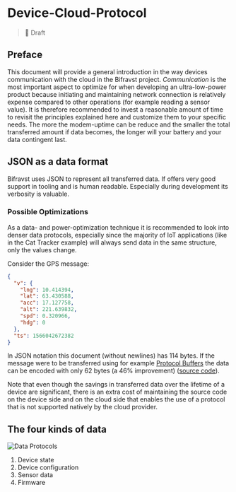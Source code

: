 # Device-Cloud-Protocol

> 🚧 Draft

## Preface

This document will provide a general introduction in the way devices
communication with the cloud in the Bifravst project. _Communication_ is the
most important aspect to optimize for when developing an ultra-low-power product
because initiating and maintaining network connection is relatively expense
compared to other operations (for example reading a sensor value). It is
therefore recommended to invest a reasonable amount of time to revisit the
principles explained here and customize them to your specific needs. The more
the modem-uptime can be reduce and the smaller the total transferred amount if
data becomes, the longer will your battery and your data contingent last.

## JSON as a data format

Bifravst uses JSON to represent all transferred data. If offers very good
support in tooling and is human readable. Especially during development its
verbosity is valuable.

### Possible Optimizations

As a data- and power-optimization technique it is recommended to look into
denser data protocols, especially since the majority of IoT applications (like
in the Cat Tracker example) will always send data in the same structure, only
the values change.

Consider the GPS message:

```json
{
  "v": {
    "lng": 10.414394,
    "lat": 63.430588,
    "acc": 17.127758,
    "alt": 221.639832,
    "spd": 0.320966,
    "hdg": 0
  },
  "ts": 1566042672382
}
```

In JSON notation this document (without newlines) has 114 bytes. If the message
were to be transferred using for example
[Protocol Buffers](https://developers.google.com/protocol-buffers/) the data can
be encoded with only 62 bytes (a 46% improvement)
([source code](https://gist.github.com/coderbyheart/34a8e71ffe30af882407544567971efb)).

Note that even though the savings in transferred data over the lifetime of a
device are significant, there is an extra cost of maintaining the source code on
the device side and on the cloud side that enables the use of a protocol that is
not supported natively by the cloud provider.

## The four kinds of data

![Data Protocols](./images/Bifravst_%20Overview%20-%20Data%20protocol.jpg)

1. Device state
2. Device configuration
3. Sensor data
4. Firmware
